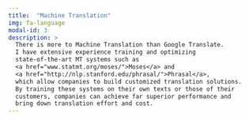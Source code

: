 ```yaml
---
title:  "Machine Translation"
img: fa-language
modal-id: 3
description: > 
  There is more to Machine Translation than Google Translate. 
  I have extensive experience training and optimizing 
  state-of-the-art MT systems such as 
  <a href="www.statmt.org/moses/">Moses</a> and 
  <a href="http://nlp.stanford.edu/phrasal/">Phrasal</a>, 
  which allow companies to build customized translation solutions. 
  By training these systems on their own texts or those of their 
  customers, companies can achieve far superior performance and 
  bring down translation effort and cost.  
---
```


